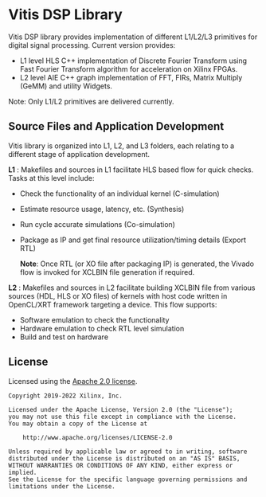 # Vitis DSP Library

Vitis DSP library provides implementation of different L1/L2/L3 primitives for digital signal processing.
Current version provides:
- L1 level HLS C++ implementation of Discrete Fourier Transform using Fast Fourier Transform algorithm for acceleration on Xilinx FPGAs.
- L2 level AIE C++ graph implementation of FFT, FIRs, Matrix Multiply (GeMM) and utility Widgets.

Note: Only L1/L2 primitives are delivered currently.

## Source Files and Application Development
Vitis library is organized into L1, L2, and L3 folders, each relating to a different stage of application development.

**L1** :
      Makefiles and sources in L1 facilitate HLS based flow for quick checks. Tasks at this level include:

* Check the functionality of an individual kernel (C-simulation)
* Estimate resource usage, latency, etc. (Synthesis)
* Run cycle accurate simulations (Co-simulation)
* Package as IP and get final resource utilization/timing details (Export RTL)
       
	**Note**:  Once RTL (or XO file after packaging IP) is generated, the Vivado flow is invoked for XCLBIN file generation if required.

**L2** :
       Makefiles and sources in L2 facilitate building XCLBIN file from various sources (HDL, HLS or XO files) of kernels with host code written in OpenCL/XRT framework targeting a device. This flow supports:

* Software emulation to check the functionality
* Hardware emulation to check RTL level simulation
* Build and test on hardware


## License

Licensed using the [Apache 2.0 license](https://www.apache.org/licenses/LICENSE-2.0).

    Copyright 2019-2022 Xilinx, Inc.
    
    Licensed under the Apache License, Version 2.0 (the "License");
    you may not use this file except in compliance with the License.
    You may obtain a copy of the License at
    
        http://www.apache.org/licenses/LICENSE-2.0
    
    Unless required by applicable law or agreed to in writing, software
    distributed under the License is distributed on an "AS IS" BASIS,
    WITHOUT WARRANTIES OR CONDITIONS OF ANY KIND, either express or implied.
    See the License for the specific language governing permissions and
    limitations under the License.

